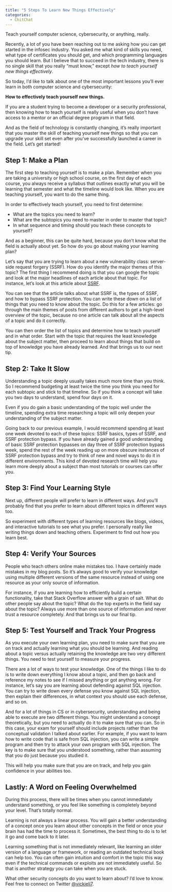 ```yaml
---
title: "5 Steps To Learn New Things Effectively"
categories:
  - ChitChat
---
```


Teach yourself computer science, cybersecurity, or anything, really.

Recently, a lot of you have been reaching out to me asking how you can get started in the infosec industry. You asked me what kind of skills you need, what type of certificates you should get, and which programming languages you should learn. But I believe that to succeed in the tech industry, there is no single skill that you really “must know,” except *how to teach yourself new things effectively*.

So today, I’d like to talk about one of the most important lessons you’ll ever learn in both computer science and cybersecurity:

**How to effectively teach yourself new things.**

If you are a student trying to become a developer or a security professional, then knowing how to teach yourself is really useful when you don’t have access to a mentor or an official degree program in that field.

And as the field of technology is constantly changing, it’s really important that you master the skill of teaching yourself new things so that you can upgrade your skill set even after you’ve successfully launched a career in the field. Let’s get started!

## Step 1: Make a Plan
The first step to teaching yourself is to make a plan. Remember when you are taking a university or high school course, on the first day of each course, you always receive a syllabus that outlines exactly what you will be learning that semester and what the timeline would look like. When you are teaching yourself, you want to do the same thing.

In order to effectively teach yourself, you need to first determine:

- What are the topics you need to learn?
- What are the subtopics you need to master in order to master that topic?
- In what sequence and timing should you teach these concepts to yourself?

And as a beginner, this can be quite hard, because you don’t know what the field is actually about yet. So how do you go about making your learning plan?

Let’s say that you are trying to learn about a new vulnerability class: server-side request forgery (SSRF). How do you identify the major themes of this topic? The first thing I recommend doing is that you can google the topic and look at the major headlines of each article about that topic. For instance, let’s look at this article about [SSRF](https://portswigger.net/web-security/ssrf).

You can see that the article talks about what SSRF is, the types of SSRF, and how to bypass SSRF protection. You can write these down on a list of things that you need to know about the topic. Do this for a few articles: go through the main themes of posts from different authors to get a high-level overview of the topic, because no one article can talk about all the aspects of a topic and do it correctly.

You can then order the list of topics and determine how to teach yourself and in what order. Start with the topic that requires the least knowledge about the subject matter, then proceed to learn about things that build on top of knowledge you have already learned. And that brings us to our next tip.

## Step 2: Take It Slow
Understanding a topic deeply usually takes much more time than you think. So I recommend budgeting at least twice the time you think you need for each subtopic and stick to that timeline. So if you think a concept will take you two days to understand, spend four days on it.

Even if you do gain a basic understanding of the topic well under the timeline, spending extra time researching a topic will only deepen your understanding of the subject matter.

Going back to our previous example, I would recommend spending at least one week devoted to each of these topics: SSRF basics, types of SSRF, and SSRF protection bypass. If you have already gained a good understanding of basic SSRF protection bypasses on day three of SSRF protection bypass week, spend the rest of the week reading up on more obscure instances of SSRF protection bypass and try to think of new and novel ways to do it in different environments. This kind of devoted research time will help you learn more deeply about a subject than most tutorials or courses can offer you.

## Step 3: Find Your Learning Style
Next up, different people will prefer to learn in different ways. And you’ll probably find that you prefer to learn about different topics in different ways too.

So experiment with different types of learning resources like blogs, videos, and interactive tutorials to see what you prefer. I personally really like writing things down and teaching others. Experiment to find out how you learn best.

## Step 4: Verify Your Sources
People who teach others online make mistakes too. I have certainly made mistakes in my blog posts. So it’s always good to verify your knowledge using multiple different versions of the same resource instead of using one resource as your only source of information.

For instance, if you are learning how to efficiently build a certain functionality, take that Stack Overflow answer with a grain of salt. What do other people say about the topic? What do the top experts in the field say about the topic? Always use more than one source of information and never trust a resource completely. And that brings us to our final tip.

## Step 5: Test Yourself and Track Your Progress
As you execute your own learning plan, you need to make sure that you are on track and actually learning what you should be learning. And reading about a topic versus actually retaining the knowledge are two very different things. You need to test yourself to measure your progress.

There are a lot of ways to test your knowledge. One of the things I like to do is to write down everything I know about a topic, and then go back and reference my notes to see if I missed anything or got anything wrong. For instance, let’s say you are learning about defending against SQL injection. You can try to write down every defense you know against SQL injection, then explain their differences, in what context you should use each defense, and so on.

And for a lot of things in CS or in cybersecurity, understanding and being able to execute are two different things. You might understand a concept theoretically, but you need to actually do it to make sure that you can. So in this case, your exam for yourself should include projects rather than the conceptual validation I talked about earlier. For example, if you want to learn how to write code that is safe from SQL injection, you can write a simple program and then try to attack your own program with SQL injection. The key is to make sure that you understood something, rather than assuming that you do just because you studied it.

This will help you make sure that you are on track, and help you gain confidence in your abilities too.

## Lastly: A Word on Feeling Overwhelmed
During this process, there will be times when you cannot immediately understand something, or you feel like something is completely beyond your level. That’s totally normal.

Learning is not always a linear process. You will gain a better understanding of a concept once you learn about other concepts in the field or once your brain has had the time to process it. Sometimes, the best thing to do is to let it go and come back to it later.

Learning something that is not immediately relevant, like learning an older version of a language or framework, or reading an outdated technical book can help too. You can often gain intuition and comfort in the topic this way even if the technical commands or exploits are not immediately useful. So that is another strategy you can take when you are stuck.

What other security concepts do you want to learn about? I’d love to know. Feel free to connect on Twitter [@vickieli7](https://twitter.com/vickieli7).